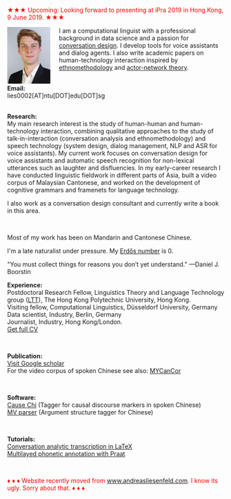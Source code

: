 <font color="red">&#9733;&#9733;&#9733; Upcoming: Looking forward to presenting at iPra 2019 in Hong Kong, 9 June 2019. &#9733;&#9733;&#9733;</font><br />

<p><img src="pic.jpg" alt="Picture" style="float:left;border:2;margin-right: 20px;">

I am a computational linguist with a professional background in data science and a passion for <a href="https://chatbotslife.com/what-is-conversation-design-4cfe7ed200ea">conversation design</a>. I develop tools for voice assistants and dialog agents. I also write academic papers on human-technology interaction inspired by <a href="https://en.wikipedia.org/wiki/Ethnomethodology">ethnomethodology</a> and <a href="https://en.wikipedia.org/wiki/Actor%E2%80%93network_theory">actor-network theory</a>.<br />

<br />
<b>Email:</b> <br> 
lies0002[AT]ntu[DOT]edu[DOT]sg<br>

<br />

<b>Research:</b> <br>
My main research interest is the study of human-human and human-technology interaction, combining qualitative approaches to the study of talk-in-interaction (conversation analysis and ethnomethodology) and speech technology (system design, dialog management, NLP and ASR for voice assistants). My current work focuses on conversation design for voice assistants and automatic speech recognition for non-lexical utterances such as laughter and disfluencies. In my early-career research I have conducted linguistic fieldwork in different parts of Asia, built a video corpus of Malaysian Cantonese, and worked on the development of cognitive grammars and framenets for language technology. <br />

I also work as a conversation design consultant and currently write a book in this area.<br />

<br />

Most of my work has been on Mandarin and Cantonese Chinese.<br />

I'm a late naturalist under pressure. My <a href="https://en.wikipedia.org/wiki/Erd%C5%91s_number">Erdős number</a> is 0.<br />

"You must collect things for reasons you don’t yet understand." —Daniel J. Boorstin
<br />

<b>Experience:</b> <br>
Postdoctoral Research Fellow, Linguistics Theory and Language Technology group (<a href="http://llt.cbs.polyu.edu.hk/">LTT</a>), The Hong Kong Polytechnic University, Hong Kong.<br>
Visiting fellow, Computational Linguistics, Düsseldorf University, Germany<br>
Data scientist, Industry, Berlin, Germany<br>
Journalist, Industry, Hong Kong/London.<br>
<a href="mailto:lies0002[AT]ntu[DOT]edu[DOT]sg">Get full CV</a><br>

<br />

<b>Publication:</b> <br />
<a href="https://scholar.google.com/citations?user=pMjOZNsAAAAJ">Visit Google scholar</a><br />
For the video corpus of spoken Chinese see also: <a href="https://liesenf.github.io/mycancor">MYCanCor</a><br />

<br />

<b>Software:</b><br>
<a href="https://liesenf.github.io/toolstutorials">Cause Chi</a> (Tagger for causal discourse markers in spoken Chinese)<br>
<a href="https://liesenf.github.io/toolstutorials">MV parser</a> (Argument structure tagger for Chinese) <br>

<br />

<b>Tutorials:</b><br>
<a href="https://liesenf.github.io/toolstutorials">Conversation analytic transcription in LaTeX</a><br>
<a href="https://liesenf.github.io/toolstutorials">Multilayed phonetic annotation with Praat</a><br>

<br />

<font color="red">&#9830; &#9830; &#9830; Website recently moved from www.andreasliesenfeld.com. I know its ugly. Sorry about that. &#9830; &#9830; &#9830;</font><br />

<br />
